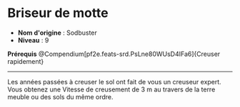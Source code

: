 # Briseur de motte

 * **Nom d'origine** : Sodbuster
 * **Niveau** : 9


<p><span id="ctl00_MainContent_DetailedOutput"><strong>Prérequis</strong> @Compendium[pf2e.feats-srd.PsLne80WUsD4IFa6]{Creuser rapidement}<br></span></p>
<hr>
<p>Les années passées à creuser le sol ont fait de vous un creuseur expert. Vous obtenez une Vitesse de creusement de 3 m au travers de la terre meuble ou des sols du même ordre.&nbsp;</p>